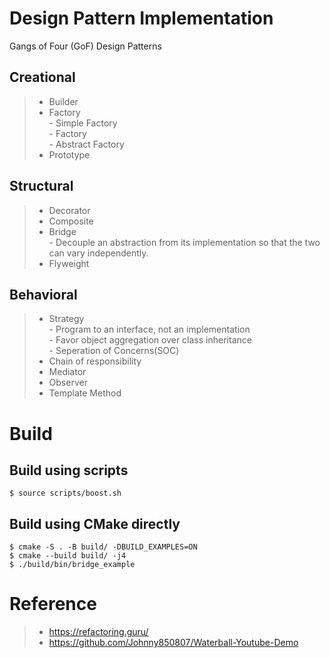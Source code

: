 # Design Pattern Implementation
Gangs of Four (GoF) Design Patterns

## Creational
>* Builder
>* Factory  
    - Simple Factory  
    - Factory  
    - Abstract Factory  
>* Prototype

## Structural
>* Decorator
>* Composite
>* Bridge  
    - Decouple an abstraction from its implementation so that the two can vary independently. 
>* Flyweight

## Behavioral
>* Strategy  
    - Program to an interface, not an implementation  
    - Favor object aggregation over class inheritance  
    - Seperation of Concerns(SOC)
>* Chain of responsibility
>* Mediator
>* Observer
>* Template Method

# Build
##  Build using scripts
```console
$ source scripts/boost.sh
```
## Build using CMake directly
```console
$ cmake -S . -B build/ -DBUILD_EXAMPLES=ON
$ cmake --build build/ -j4
$ ./build/bin/bridge_example
```
# Reference
>* https://refactoring.guru/ 
>* https://github.com/Johnny850807/Waterball-Youtube-Demo  
